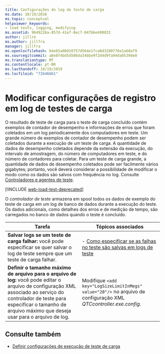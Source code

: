 ```yaml
---
title: Configurações do log do teste de carga
ms.date: 10/19/2016
ms.topic: conceptual
helpviewer_keywords:
- load tests, logging, modifying
ms.assetid: 9649226a-857d-41ef-8ec7-047b6e498033
author: jillre
ms.author: jillfra
manager: jillfra
ms.openlocfilehash: 64e65a08910757d564e1fca0d3280770a1a60af9
ms.sourcegitcommit: a8e8f4bd5d508da34bbe9f2d4d9fa94da0539de0
ms.translationtype: MT
ms.contentlocale: pt-BR
ms.lasthandoff: 10/19/2019
ms.locfileid: "72646661"
---
```

# <a name="modify-load-test-logging-settings"></a>Modificar configurações de registro em log de testes de carga

O resultado de teste de carga para o teste de carga concluído contém exemplos de contador de desempenho e informações de erros que foram coletados em um log periodicamente dos computadores em teste. Um grande número de exemplos de contador de desempenho podem ser coletados durante a execução de um teste de carga. A quantidade de dados de desempenho coletados depende da extensão da execução, do intervalo de amostragem, do número de computadores em teste, e do número de contadores para coletar. Para um teste de carga grande, a quantidade de dados de desempenho coletados pode ser facilmente vários gigabytes; portanto, você deverá considerar a possibilidade de modificar o modo como os dados são salvos com frequência no log. Consulte [Controladores e agentes de teste](configure-test-agents-and-controllers-for-load-tests.md).

[!INCLUDE [web-load-test-deprecated](includes/web-load-test-deprecated.md)]

O *controlador de teste* armazena em spool todos os dados de exemplo do teste de carga em um log de banco de dados durante a execução do teste. Os dados adicionais, como detalhes dos erros e de medição de tempo, são carregados no banco de dados quando o teste é concluído.

|Tarefa|Tópicos associados|
|-|-----------------------|
|**Salvar logs se um teste de carga falhar:** você pode especificar se quer salvar o log de teste sempre que um teste de carga falhar.|-   [Como especificar se as falhas no teste são salvas em logs de teste](../test/how-to-specify-if-test-failures-are-saved-to-test-logs.md)|
|**Definir o tamanho máximo de arquivo para o arquivo de log:** você pode editar o arquivo de configuração XML associado ao serviço do controlador de teste para especificar o tamanho de arquivo máximo que deseja usar para o arquivo de log.|Modifique `<add key="LogSizeLimitInMegs" value="20"/>` no arquivo de configuração XML *QTCcontroller.exe.config*.|

## <a name="see-also"></a>Consulte também

- [Definir configurações de execução de teste de carga](../test/configure-load-test-run-settings.md)